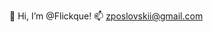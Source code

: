 👋 Hi, I’m @Flickque!
📫 zposlovskii@gmail.com

<!---
Flickque/Flickque is a ✨ special ✨ repository because its `README.md` (this file) appears on your GitHub profile.
You can click the Preview link to take a look at your changes.
--->
